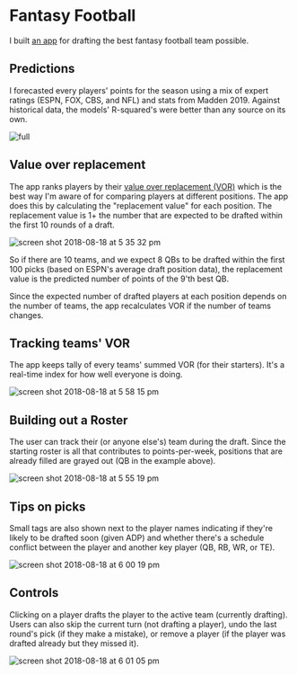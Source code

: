 # Fantasy Football

I built [an app](http://www.ffdraft2018.com/) for drafting the best fantasy football team possible.

## Predictions

I forecasted every players' points for the season using a mix of expert ratings (ESPN, FOX, CBS, and NFL) and stats from Madden 2019. Against historical data, the models' R-squared's were better than any source on its own.

![full](https://user-images.githubusercontent.com/13923102/43682303-f861f7e2-983e-11e8-98f5-07ec2a89e998.png)

## Value over replacement

The app ranks players by their [value over replacement (VOR)](https://support.fantasypros.com/hc/en-us/articles/115005868747-What-is-value-based-drafting-What-do-player-draft-values-mean-VORP-VONA-VOLS-VBD-) which is the best way I'm aware of for comparing players at different positions. The app does this by calculating the "replacement value" for each position. The replacement value is 1+ the number that are expected to be drafted within the first 10 rounds of a draft.

![screen shot 2018-08-18 at 5 35 32 pm](https://user-images.githubusercontent.com/13923102/44303360-0b0b6a80-a30d-11e8-8901-179bfa8ac693.png)

So if there are 10 teams, and we expect 8 QBs to be drafted within the first 100 picks (based on ESPN's average draft position data), the replacement value is the predicted number of points of the 9'th best QB.

Since the expected number of drafted players at each position depends on the number of teams, the app recalculates VOR if the number of teams changes.

## Tracking teams' VOR

The app keeps tally of every teams' summed VOR (for their starters). It's a real-time index for how well everyone is doing.

![screen shot 2018-08-18 at 5 58 15 pm](https://user-images.githubusercontent.com/13923102/44303512-5115fd80-a310-11e8-8005-811895620d92.png)

## Building out a Roster

The user can track their (or anyone else's) team during the draft. Since the starting roster is all that contributes to points-per-week, positions that are already filled are grayed out (QB in the example above).

![screen shot 2018-08-18 at 5 55 19 pm](https://user-images.githubusercontent.com/13923102/44303477-e9f84900-a30f-11e8-9119-286d37dc159b.png)

## Tips on picks

Small tags are also shown next to the player names indicating if they're likely to be drafted soon (given ADP) and whether there's a schedule conflict between the player and another key player (QB, RB, WR, or TE).

![screen shot 2018-08-18 at 6 00 19 pm](https://user-images.githubusercontent.com/13923102/44303524-9c301080-a310-11e8-9ead-829609af1142.png)

## Controls

Clicking on a player drafts the player to the active team (currently drafting). Users can also skip the current turn (not drafting a player), undo the last round's pick (if they make a mistake), or remove a player (if the player was drafted already but they missed it).

![screen shot 2018-08-18 at 6 01 05 pm](https://user-images.githubusercontent.com/13923102/44303527-b4a02b00-a310-11e8-9b0d-edc25883a8c6.png)
